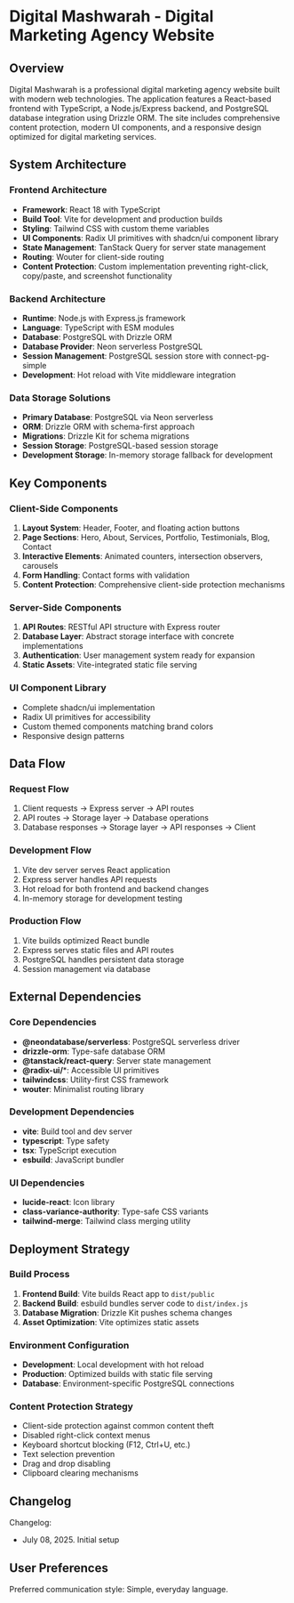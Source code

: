 # Digital Mashwarah - Digital Marketing Agency Website

## Overview

Digital Mashwarah is a professional digital marketing agency website built with modern web technologies. The application features a React-based frontend with TypeScript, a Node.js/Express backend, and PostgreSQL database integration using Drizzle ORM. The site includes comprehensive content protection, modern UI components, and a responsive design optimized for digital marketing services.

## System Architecture

### Frontend Architecture
- **Framework**: React 18 with TypeScript
- **Build Tool**: Vite for development and production builds
- **Styling**: Tailwind CSS with custom theme variables
- **UI Components**: Radix UI primitives with shadcn/ui component library
- **State Management**: TanStack Query for server state management
- **Routing**: Wouter for client-side routing
- **Content Protection**: Custom implementation preventing right-click, copy/paste, and screenshot functionality

### Backend Architecture
- **Runtime**: Node.js with Express.js framework
- **Language**: TypeScript with ESM modules
- **Database**: PostgreSQL with Drizzle ORM
- **Database Provider**: Neon serverless PostgreSQL
- **Session Management**: PostgreSQL session store with connect-pg-simple
- **Development**: Hot reload with Vite middleware integration

### Data Storage Solutions
- **Primary Database**: PostgreSQL via Neon serverless
- **ORM**: Drizzle ORM with schema-first approach
- **Migrations**: Drizzle Kit for schema migrations
- **Session Storage**: PostgreSQL-based session storage
- **Development Storage**: In-memory storage fallback for development

## Key Components

### Client-Side Components
1. **Layout System**: Header, Footer, and floating action buttons
2. **Page Sections**: Hero, About, Services, Portfolio, Testimonials, Blog, Contact
3. **Interactive Elements**: Animated counters, intersection observers, carousels
4. **Form Handling**: Contact forms with validation
5. **Content Protection**: Comprehensive client-side protection mechanisms

### Server-Side Components
1. **API Routes**: RESTful API structure with Express router
2. **Database Layer**: Abstract storage interface with concrete implementations
3. **Authentication**: User management system ready for expansion
4. **Static Assets**: Vite-integrated static file serving

### UI Component Library
- Complete shadcn/ui implementation
- Radix UI primitives for accessibility
- Custom themed components matching brand colors
- Responsive design patterns

## Data Flow

### Request Flow
1. Client requests → Express server → API routes
2. API routes → Storage layer → Database operations
3. Database responses → Storage layer → API responses → Client

### Development Flow
1. Vite dev server serves React application
2. Express server handles API requests
3. Hot reload for both frontend and backend changes
4. In-memory storage for development testing

### Production Flow
1. Vite builds optimized React bundle
2. Express serves static files and API routes
3. PostgreSQL handles persistent data storage
4. Session management via database

## External Dependencies

### Core Dependencies
- **@neondatabase/serverless**: PostgreSQL serverless driver
- **drizzle-orm**: Type-safe database ORM
- **@tanstack/react-query**: Server state management
- **@radix-ui/***: Accessible UI primitives
- **tailwindcss**: Utility-first CSS framework
- **wouter**: Minimalist routing library

### Development Dependencies
- **vite**: Build tool and dev server
- **typescript**: Type safety
- **tsx**: TypeScript execution
- **esbuild**: JavaScript bundler

### UI Dependencies
- **lucide-react**: Icon library
- **class-variance-authority**: Type-safe CSS variants
- **tailwind-merge**: Tailwind class merging utility

## Deployment Strategy

### Build Process
1. **Frontend Build**: Vite builds React app to `dist/public`
2. **Backend Build**: esbuild bundles server code to `dist/index.js`
3. **Database Migration**: Drizzle Kit pushes schema changes
4. **Asset Optimization**: Vite optimizes static assets

### Environment Configuration
- **Development**: Local development with hot reload
- **Production**: Optimized builds with static file serving
- **Database**: Environment-specific PostgreSQL connections

### Content Protection Strategy
- Client-side protection against common content theft
- Disabled right-click context menus
- Keyboard shortcut blocking (F12, Ctrl+U, etc.)
- Text selection prevention
- Drag and drop disabling
- Clipboard clearing mechanisms

## Changelog

Changelog:
- July 08, 2025. Initial setup

## User Preferences

Preferred communication style: Simple, everyday language.